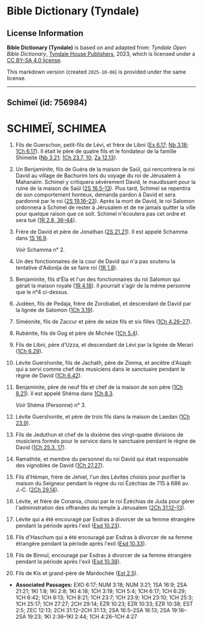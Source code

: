 # Bible Dictionary (Tyndale)

## License Information

**Bible Dictionary (Tyndale)** is based on and adapted from: _Tyndale Open Bible Dictionary_, [Tyndale House Publishers](https://tyndaleopenresources.com/), 2023, which is licensed under a [CC BY-SA 4.0 license](https://creativecommons.org/licenses/by-sa/4.0/legalcode.en).

This markdown version (created `2025-10-06`) is provided under the same license.



--------------------------------

## Schimeï (id: 756984)

SCHIMEÏ, SCHIMEA
================

1. Fils de Guerschon, petit\-fils de Lévi, et frère de Libni ([Ex 6\.17](https://ref.ly/Exod6:17); [Nb 3\.18](https://ref.ly/Num3:18); [1Ch 6\.17](https://ref.ly/1Chr6:17)). Il était le père de quatre fils et le fondateur de la famille Shimeite ([Nb 3\.21](https://ref.ly/Num3:21); [1Ch 23\.7, 10](https://ref.ly/1Chr23:7,1Chr23:10); [Za 12\.13](https://ref.ly/Zech12:13)).
2. Un Benjaminite, fils de Guéra de la maison de Saül, qui rencontrera le roi David au village de Bachurim lors du voyage du roi de Jérusalem à Mahanaïm. Schimeï y critiquera sévèrement David, le maudissant pour la ruine de la maison de Saül ([2S 16\.5–13](https://ref.ly/2Sam16:5-2Sam16:13)). Plus tard, Schimeï se repentira de son comportement honteux, demanda pardon à David et sera pardonné par le roi ([2S 19\.16–23](https://ref.ly/2Sam19:16-2Sam19:23)). Après la mort de David, le roi Salomon ordonnera à Schimeï de rester à Jérusalem et de ne jamais quitter la ville pour quelque raison que ce soit. Schimeï n'écoutera pas cet ordre et sera tué ([1R 2\.8, 36–44](https://ref.ly/1Kgs2:8,1Kgs2:36-1Kgs2:44)).
3. Frère de David et père de Jonathan ([2S 21\.21](https://ref.ly/2Sam21:21)). Il est appelé Schamma dans [1S 16\.9](https://ref.ly/1Sam16:9).

    *Voir* Schamma n° 2.

4. Un des fonctionnaires de la cour de David qui n'a pas soutenu la tentative d'Adonija de se faire roi ([1R 1\.8](https://ref.ly/1Kgs1:8)).
5. Benjaminite, fils d'Éla et l'un des fonctionnaires du roi Salomon qui gérait la maison royale ([1R 4\.18](https://ref.ly/1Kgs4:18)). Il pourrait s'agir de la même personne que le n°4 ci\-dessus.
6. Judéen, fils de Pedaja, frère de Zorobabel, et descendant de David par la lignée de Salomon ([1Ch 3\.19](https://ref.ly/1Chr3:19)).
7. Siméonite, fils de Zaccur et père de seize fils et six filles ([1Ch 4\.26–27](https://ref.ly/1Chr4:26-1Chr4:27)).
8. Rubénite, fils de Gog et père de Michée ([1Ch 5\.4](https://ref.ly/1Chr5:4)).
9. Fils de Libni, père d'Uzza, et descendant de Lévi par la lignée de Merari ([1Ch 6\.29](https://ref.ly/1Chr6:29)).
10. Lévite Guershonite, fils de Jachath, père de Zimma, et ancêtre d'Asaph qui a servi comme chef des musiciens dans le sanctuaire pendant le règne de David ([1Ch 6\.42](https://ref.ly/1Chr6:42)).
11. Benjaminite, père de neuf fils et chef de la maison de son père ([1Ch 8\.21](https://ref.ly/1Chr8:21)). Il est appelé Shéma dans [1Ch 8\.3](https://ref.ly/1Chr8:13).

    *Voir* Shéma (Personne) n° 3.

12. Lévite Guershonite, et père de trois fils dans la maison de Laedan ([1Ch 23\.9](https://ref.ly/1Chr23:9)).
13. Fils de Jeduthun et chef de la dixième des vingt\-quatre divisions de musiciens formés pour le service dans le sanctuaire pendant le règne de David ([1Ch 25\.3, 17](https://ref.ly/1Chr25:3,1Chr25:17)).
14. Ramathite, et membre du personnel du roi David qui était responsable des vignobles de David ([1Ch 27\.27](https://ref.ly/1Chr27:27)).
15. Fils d'Héman, frère de Jehiel, l'un des Lévites choisis pour purifier la maison du Seigneur pendant le règne du roi Ézéchias de 715 à 686 av. J.‑C. ([2Ch 29\.14](https://ref.ly/2Chr29:14)).
16. Lévite, et frère de Conania, choisi par le roi Ézéchias de Juda pour gérer l'administration des offrandes du temple à Jérusalem ([2Ch 31\.12–13](https://ref.ly/2Chr31:12-2Chr31:13)).
17. Lévite qui a été encouragé par Esdras à divorcer de sa femme étrangère pendant la période après l'exil ([Esd 10\.23](https://ref.ly/Ezra10:23,Ezra10:33,Ezra10:38)).
18. Fils d'Haschum qui a été encouragé par Esdras à divorcer de sa femme étrangère pendant la période après l'exil ([Esd 10\.33](https://ref.ly/Ezra10:23,Ezra10:33,Ezra10:38)).
19. Fils de Binnuï, encouragé par Esdras à divorcer de sa femme étrangère pendant la période après l'exil ([Esd 10\.38](https://ref.ly/Ezra10:23,Ezra10:33,Ezra10:38)).
20. Fils de Kis et grand\-père de Mardochée ([Est 2\.5](https://ref.ly/Esth2:5)).

* **Associated Passages:** EXO 6:17; NUM 3:18; NUM 3:21; 1SA 16:9; 2SA 21:21; 1KI 1:8; 1KI 2:8; 1KI 4:18; 1CH 3:19; 1CH 5:4; 1CH 6:17; 1CH 6:29; 1CH 6:42; 1CH 8:13; 1CH 8:21; 1CH 23:7; 1CH 23:9; 1CH 23:10; 1CH 25:3; 1CH 25:17; 1CH 27:27; 2CH 29:14; EZR 10:23; EZR 10:33; EZR 10:38; EST 2:5; ZEC 12:13; 2CH 31:12–2CH 31:13; 2SA 16:5–2SA 16:13; 2SA 19:16–2SA 19:23; 1KI 2:36–1KI 2:44; 1CH 4:26–1CH 4:27

